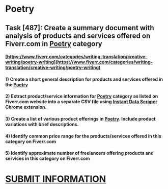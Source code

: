# Poetry
## Task [487]: Create a summary document with analysis of products and services offered on Fiverr.com in [Poetry](https://www.fiverr.com/categories/writing-translation/creative-writing/poetry-writing) category
#### [https://www.fiverr.com/categories/writing-translation/creative-writing/poetry-writing](https://www.fiverr.com/categories/writing-translation/creative-writing/poetry-writing)
#### 1) Create a short general description for products and services offered in the [Poetry](https://www.fiverr.com/categories/writing-translation/creative-writing/poetry-writing)
#### 2) Extract product/service information for [Poetry](https://www.fiverr.com/categories/writing-translation/creative-writing/poetry-writing) category as listed on Fiverr.com website into a separate CSV file using [Instant Data Scraper](https://chrome.google.com/webstore/detail/instant-data-scraper/ofaokhiedipichpaobibbnahnkdoiiah) Chrome extension.
#### 3) Create a list of various product offerings in [Poetry](https://www.fiverr.com/categories/writing-translation/creative-writing/poetry-writing). Include product variations with brief descriptions.
#### 4) Identify common price range for the products/services offered in this category on Fiverr.com
#### 5) Identify approximate number of freelancers offering products and services in this category on Fiverr.com

# [SUBMIT INFORMATION](https://forms.office.com/r/8AEKjkLxKG)

